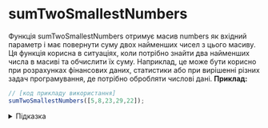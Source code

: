 # sumTwoSmallestNumbers

Функція sumTwoSmallestNumbers отримує масив numbers як вхідний параметр і має повернути суму двох найменших чисел з цього масиву.
Ця функція корисна в ситуаціях, коли потрібно знайти два найменших числа в масиві та обчислити їх суму. Наприклад, це може бути корисно при розрахунках фінансових даних, статистики або при вирішенні різних задач програмування, де потрібно обробляти числові дані.
**Приклад:**

```js
// [код прикладу використання]
sumTwoSmallestNumbers([5,8,23,29,22]);
```

<details>
  <summary>Підказка</summary>

___
Зверніть увагу на методи [Array.prototype.sort](https://developer.mozilla.org/en-US/docs/Web/JavaScript/Reference/Global_Objects/Array/sort)
</details>
